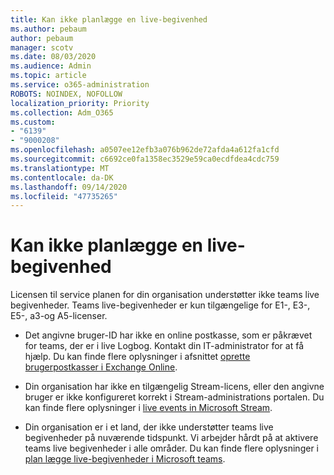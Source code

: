 ```yaml
---
title: Kan ikke planlægge en live-begivenhed
ms.author: pebaum
author: pebaum
manager: scotv
ms.date: 08/03/2020
ms.audience: Admin
ms.topic: article
ms.service: o365-administration
ROBOTS: NOINDEX, NOFOLLOW
localization_priority: Priority
ms.collection: Adm_O365
ms.custom:
- "6139"
- "9000208"
ms.openlocfilehash: a0507ee12efb3a076b962de72afda4a612fa1cfd
ms.sourcegitcommit: c6692ce0fa1358ec3529e59ca0ecdfdea4cdc759
ms.translationtype: MT
ms.contentlocale: da-DK
ms.lasthandoff: 09/14/2020
ms.locfileid: "47735265"
---
```

# <a name="unable-to-schedule-a-live-event"></a>Kan ikke planlægge en live-begivenhed

Licensen til service planen for din organisation understøtter ikke teams live begivenheder. Teams live-begivenheder er kun tilgængelige for E1-, E3-, E5-, a3-og A5-licenser.

- Det angivne bruger-ID har ikke en online postkasse, som er påkrævet for teams, der er i live Logbog. Kontakt din IT-administrator for at få hjælp. Du kan finde flere oplysninger i afsnittet [oprette brugerpostkasser i Exchange Online](https://docs.microsoft.com/exchange/recipients-in-exchange-online/create-user-mailboxes).

- Din organisation har ikke en tilgængelig Stream-licens, eller den angivne bruger er ikke konfigureret korrekt i Stream-administrations portalen. Du kan finde flere oplysninger i [live events in Microsoft Stream](https://docs.microsoft.com/stream/live-event-overview).

- Din organisation er i et land, der ikke understøtter teams live begivenheder på nuværende tidspunkt. Vi arbejder hårdt på at aktivere teams live begivenheder i alle områder. Du kan finde flere oplysninger i [plan lægge live-begivenheder i Microsoft teams](https://docs.microsoft.com/microsoftteams/teams-live-events/plan-for-teams-live-events).